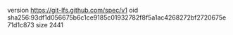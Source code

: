 version https://git-lfs.github.com/spec/v1
oid sha256:93df1d056675b6c1ce9185c01932782f8f5a1ac4268272bf2720675e71d1c873
size 2441
